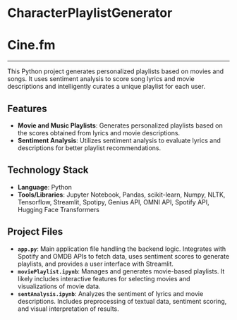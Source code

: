 # CharacterPlaylistGenerator

# Cine.fm
--------------------------------

This Python project generates personalized playlists based on movies and songs. It uses sentiment analysis to score song lyrics and movie descriptions and intelligently curates a unique playlist for each user.

## Features
- **Movie and Music Playlists**: Generates personalized playlists based on the scores obtained from lyrics and movie descriptions.
- **Sentiment Analysis**: Utilizes sentiment analysis to evaluate lyrics and descriptions for better playlist recommendations.

## Technology Stack
- **Language**: Python
- **Tools/Libraries**: Jupyter Notebook, Pandas, scikit-learn, Numpy, NLTK, Tensorflow, Streamlit, Spotipy, Genius API, OMNI API, Spotify API, Hugging Face Transformers

## Project Files
- **`app.py`**: Main application file handling the backend logic. Integrates with Spotify and OMDB APIs to fetch data, uses sentiment scores to generate playlists, and provides a user interface with Streamlit.
- **`moviePlaylist.ipynb`**: Manages and generates movie-based playlists. It likely includes interactive features for selecting movies and visualizations of movie data.
- **`sentAnalysis.ipynb`**: Analyzes the sentiment of lyrics and movie descriptions. Includes preprocessing of textual data, sentiment scoring, and visual interpretation of results.
